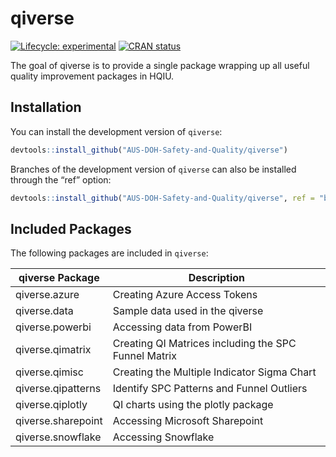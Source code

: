 
<!-- README.md is generated from README.Rmd. Please edit that file -->

# qiverse

<!-- badges: start -->

[![Lifecycle:
experimental](https://img.shields.io/badge/lifecycle-experimental-orange.svg)](https://lifecycle.r-lib.org/articles/stages.html#experimental)
[![CRAN
status](https://www.r-pkg.org/badges/version/qiverse)](https://CRAN.R-project.org/package=qiverse)

<!-- badges: end -->

The goal of qiverse is to provide a single package wrapping up all
useful quality improvement packages in HQIU.

## Installation

You can install the development version of `qiverse`:

``` r
devtools::install_github("AUS-DOH-Safety-and-Quality/qiverse")
```

Branches of the development version of `qiverse` can also be installed
through the “ref” option:

``` r
devtools::install_github("AUS-DOH-Safety-and-Quality/qiverse", ref = "branch-a")
```

## Included Packages

The following packages are included in `qiverse`:

| qiverse Package    | Description                                          |
|--------------------|------------------------------------------------------|
| qiverse.azure      | Creating Azure Access Tokens                         |
| qiverse.data       | Sample data used in the qiverse                      |
| qiverse.powerbi    | Accessing data from PowerBI                          |
| qiverse.qimatrix   | Creating QI Matrices including the SPC Funnel Matrix |
| qiverse.qimisc     | Creating the Multiple Indicator Sigma Chart          |
| qiverse.qipatterns | Identify SPC Patterns and Funnel Outliers            |
| qiverse.qiplotly   | QI charts using the plotly package                   |
| qiverse.sharepoint | Accessing Microsoft Sharepoint                       |
| qiverse.snowflake  | Accessing Snowflake                                  |
